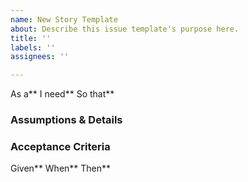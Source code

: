 ```yaml
---
name: New Story Template
about: Describe this issue template's purpose here.
title: ''
labels: ''
assignees: ''

---
```


As a** 
I need** 
So that**

### Assumptions & Details


### Acceptance Criteria
Given**
When**
Then**
